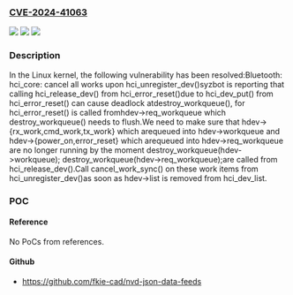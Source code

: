 ### [CVE-2024-41063](https://cve.mitre.org/cgi-bin/cvename.cgi?name=CVE-2024-41063)
![](https://img.shields.io/static/v1?label=Product&message=Linux&color=blue)
![](https://img.shields.io/static/v1?label=Version&message=1da177e4c3f4%3C%2048542881997e%20&color=brighgreen)
![](https://img.shields.io/static/v1?label=Vulnerability&message=n%2Fa&color=brighgreen)

### Description

In the Linux kernel, the following vulnerability has been resolved:Bluetooth: hci_core: cancel all works upon hci_unregister_dev()syzbot is reporting that calling hci_release_dev() from hci_error_reset()due to hci_dev_put() from hci_error_reset() can cause deadlock atdestroy_workqueue(), for hci_error_reset() is called fromhdev->req_workqueue which destroy_workqueue() needs to flush.We need to make sure that hdev->{rx_work,cmd_work,tx_work} which arequeued into hdev->workqueue and hdev->{power_on,error_reset} which arequeued into hdev->req_workqueue are no longer running by the moment       destroy_workqueue(hdev->workqueue);       destroy_workqueue(hdev->req_workqueue);are called from hci_release_dev().Call cancel_work_sync() on these work items from hci_unregister_dev()as soon as hdev->list is removed from hci_dev_list.

### POC

#### Reference
No PoCs from references.

#### Github
- https://github.com/fkie-cad/nvd-json-data-feeds

